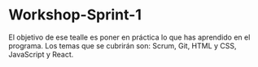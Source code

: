 # Workshop-Sprint-1
El objetivo de ese tealle es poner en práctica lo que has aprendido en el programa. Los temas que se cubrirán son: Scrum, Git, HTML y CSS, JavaScript y React.
